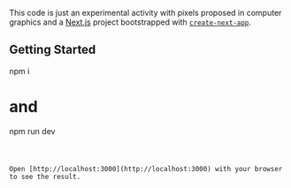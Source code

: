 This code is just an experimental activity with pixels proposed in computer graphics and a [Next.js](https://nextjs.org/) project bootstrapped with [`create-next-app`](https://github.com/vercel/next.js/tree/canary/packages/create-next-app).


## Getting Started
npm i
# and
npm run dev
#
```

Open [http://localhost:3000](http://localhost:3000) with your browser to see the result.
